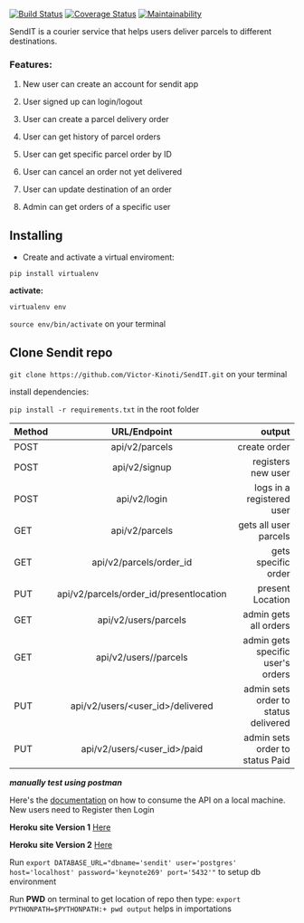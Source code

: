 [![Build Status](https://travis-ci.com/Victor-Kinoti/SendIT.svg?branch=ch-tests-161805245)](https://travis-ci.com/Victor-Kinoti/SendIT)
[![Coverage Status](https://coveralls.io/repos/github/Victor-Kinoti/SendIT_challenge2/badge.svg?branch=challenge_3)](https://coveralls.io/github/Victor-Kinoti/SendIT_challenge2?branch=challenge_3)
[![Maintainability](https://api.codeclimate.com/v1/badges/cc4addaa0ed3bff16ae3/maintainability)](https://codeclimate.com/github/Victor-Kinoti/SendIT_ch2/maintainability)

SendIT is a courier service that helps users deliver parcels to different destinations. 
### Features:

1. New user can create an account for sendit app

2. User signed up can login/logout

3. User can create a parcel delivery order

4. User can get history of parcel orders

5. User can get specific parcel order by ID

6. User can cancel an order not yet delivered

7. User can update destination of an order

8. Admin can get orders of a specific user


## Installing
* Create and activate a virtual enviroment:

`pip install virtualenv`

**activate:**

`virtualenv env`

`source env/bin/activate` on your terminal

## Clone Sendit repo
`git clone https://github.com/Victor-Kinoti/SendIT.git` on your terminal

install dependencies:

`pip install -r requirements.txt` in the root folder 


| Method        | URL/Endpoint          | output  |
| ------------- |:-------------:| -----:|
| POST| api/v2/parcels| create order |
| POST| api/v2/signup| registers new user |
| POST| api/v2/login|   logs in a registered user|
| GET | api/v2/parcels|gets all user parcels|
| GET | api/v2/parcels/order_id|gets specific order|
| PUT | api/v2/parcels/order_id/presentlocation|present Location|
| GET | api/v2/users/parcels|admin gets all orders|
| GET | api/v2/users/<name>/parcels|admin gets specific user's orders|
| PUT | api/v2/users/<user_id>/delivered|admin sets order to status delivered|
| PUT | api/v2/users/<user_id>/paid|admin sets order to status Paid|

***manually test using postman***

Here's the [documentation](https://documenter.getpostman.com/view/4146964/RzZAme6q) on how to consume the API on a local machine. New users need to Register then Login

**Heroku site Version 1** [Here](https://sendit-keynote2.herokuapp.com)

**Heroku site Version 2** [Here](https://sendit-keynote2.herokuapp.com/api/v2/parcels)

Run `export DATABASE_URL="dbname='sendit' user='postgres' host='localhost' password='keynote269' port='5432'"` to setup db environment

Run **PWD** on terminal to get location of repo then type: `export PYTHONPATH=$PYTHONPATH:+ pwd output` helps in importations

